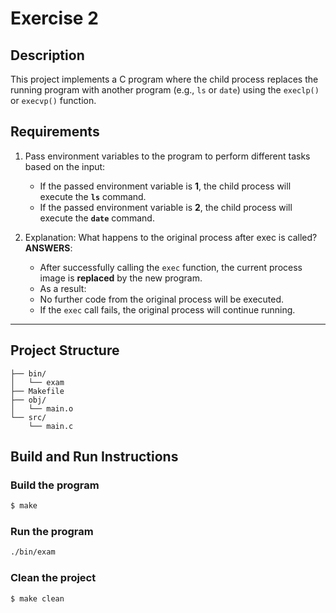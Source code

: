 # Exercise 2

## Description
This project implements a C program where the child process replaces the running program with another program (e.g., `ls` or `date`) using the `execlp()` or `execvp()` function.

## Requirements
1. Pass environment variables to the program to perform different tasks based on the input:  
    - If the passed environment variable is **1**, the child process will execute the **`ls`** command.
    - If the passed environment variable is **2**, the child process will execute the **`date`** command.
  
2. Explanation: What happens to the original process after exec is called?
    **ANSWERS**: 
    - After successfully calling the `exec` function, the current process image is **replaced** by the new program. 
    - As a result:
    + No further code from the original process will be executed.
    + If the `exec` call fails, the original process will continue running.

---

## Project Structure
```
├── bin/         
│   └── exam
├── Makefile     
├── obj/         
│   └── main.o
└── src/        
    └── main.c
```

## Build and Run Instructions

### Build the program
```bash
$ make
```
### Run the program
```bash
./bin/exam
```
### Clean the project
```bash
$ make clean
```
